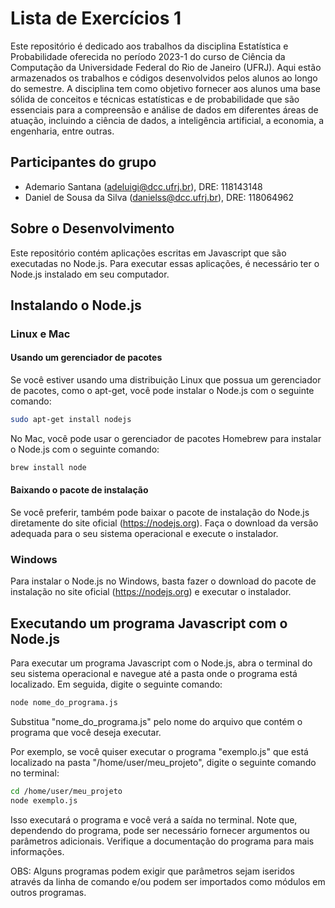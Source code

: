 # Lista de Exercícios 1

Este repositório é dedicado aos trabalhos da disciplina Estatística e Probabilidade oferecida no período 2023-1 do curso de Ciência da Computação da Universidade Federal do Rio de Janeiro (UFRJ). Aqui estão armazenados os trabalhos e códigos desenvolvidos pelos alunos ao longo do semestre. A disciplina tem como objetivo fornecer aos alunos uma base sólida de conceitos e técnicas estatísticas e de probabilidade que são essenciais para a compreensão e análise de dados em diferentes áreas de atuação, incluindo a ciência de dados, a inteligência artificial, a economia, a engenharia, entre outras.

## Participantes do grupo

- Ademario Santana (adeluigi@dcc.ufrj.br), DRE: 118143148 
- Daniel de Sousa da Silva (danielss@dcc.ufrj.br), DRE: 118064962

## Sobre o Desenvolvimento 

Este repositório contém aplicações escritas em Javascript que são executadas no Node.js. Para executar essas aplicações, é necessário ter o Node.js instalado em seu computador.

## Instalando o Node.js

### Linux e Mac

#### Usando um gerenciador de pacotes

Se você estiver usando uma distribuição Linux que possua um gerenciador de pacotes, como o apt-get, você pode instalar o Node.js com o seguinte comando:

```bash
sudo apt-get install nodejs
```

No Mac, você pode usar o gerenciador de pacotes Homebrew para instalar o Node.js com o seguinte comando:

```bash
brew install node
```

#### Baixando o pacote de instalação

Se você preferir, também pode baixar o pacote de instalação do Node.js diretamente do site oficial (https://nodejs.org). Faça o download da versão adequada para o seu sistema operacional e execute o instalador.

### Windows

Para instalar o Node.js no Windows, basta fazer o download do pacote de instalação no site oficial (https://nodejs.org) e executar o instalador.

## Executando um programa Javascript com o Node.js

Para executar um programa Javascript com o Node.js, abra o terminal do seu sistema operacional e navegue até a pasta onde o programa está localizado. Em seguida, digite o seguinte comando:

```bash
node nome_do_programa.js
```

Substitua "nome_do_programa.js" pelo nome do arquivo que contém o programa que você deseja executar.

Por exemplo, se você quiser executar o programa "exemplo.js" que está localizado na pasta "/home/user/meu_projeto", digite o seguinte comando no terminal:

```bash
cd /home/user/meu_projeto
node exemplo.js
```

Isso executará o programa e você verá a saída no terminal. Note que, dependendo do programa, pode ser necessário fornecer argumentos ou parâmetros adicionais. Verifique a documentação do programa para mais informações.


OBS: Alguns programas podem exigir que parâmetros sejam iseridos através da linha de comando e/ou podem ser importados como módulos em outros programas.